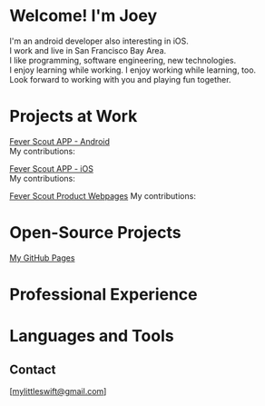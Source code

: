 # Welcome! I'm Joey

I'm an android developer also interesting in iOS.<br />
I work and live in San Francisco Bay Area. <br />
I like programming, software engineering, new technologies. <br />
I enjoy learning while working. I enjoy working while learning, too. <br />
Look forward to working with you and playing fun together. <br />


# Projects at Work
[Fever Scout APP - Android](https://play.google.com/store/apps/details?id=com.vivalnk.feverscout&hl=en) <br />
My contributions:       <br /> 

[Fever Scout APP - iOS](https://itunes.apple.com/us/app/fever-scout/id1095852565?mt=8) <br />
My contributions:       <br /> 

[Fever Scout Product Webpages](https://feverscout.com)
My contributions:       <br /> 



# Open-Source Projects
[My GitHub Pages](https://github.com/Mylittleswift) <br />






# Professional Experience





# Languages and Tools




## Contact
[mylittleswift@gmail.com]
